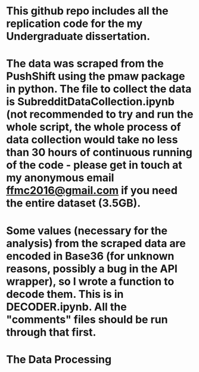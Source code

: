# This github repo includes all the replication code for the my Undergraduate dissertation.
# The data was scraped from the PushShift using the pmaw package in python. The file to collect the data is SubredditDataCollection.ipynb (not recommended to try and run the whole script, the whole process of data collection would take no less than 30 hours of continuous running of the code  -  please get in touch at my anonymous email ffmc2016@gmail.com if you need the entire dataset (3.5GB).
# Some values (necessary for the analysis) from the scraped data are encoded in Base36 (for unknown reasons, possibly a bug in the API wrapper), so I wrote a function to decode them. This is in DECODER.ipynb. All the "comments" files should be run through that first.
# The Data Processing 
